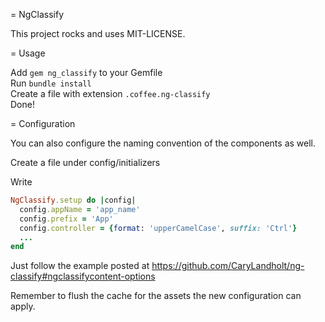 = NgClassify

This project rocks and uses MIT-LICENSE.

= Usage

Add `gem ng_classify` to your Gemfile  
Run `bundle install`  
Create a file with extension `.coffee.ng-classify`  
Done!  


= Configuration

You can also configure the naming convention of the components as well.

Create a file under config/initializers

Write

```ruby
NgClassify.setup do |config|
  config.appName = 'app_name'
  config.prefix = 'App'
  config.controller = {format: 'upperCamelCase', suffix: 'Ctrl'}
  ...
end
```

Just follow the example posted at https://github.com/CaryLandholt/ng-classify#ngclassifycontent-options

Remember to flush the cache for the assets the new configuration can apply.
